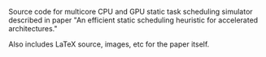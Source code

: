 Source code for multicore CPU and GPU static task scheduling simulator described in paper "An efficient static scheduling heuristic for accelerated architectures."

Also includes LaTeX source, images, etc for the paper itself.

